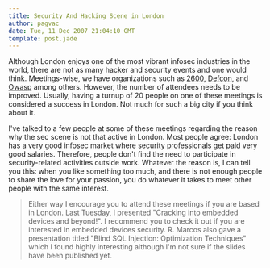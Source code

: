 ```yaml
---
title: Security And Hacking Scene in London
author: pagvac
date: Tue, 11 Dec 2007 21:04:10 GMT
template: post.jade
---
```


Although London enjoys one of the most vibrant infosec industries in the world, there are not as many hacker and security events and one would think. Meetings-wise, we have organizations such as [2600](http://www.london2600.org.uk/), [Defcon](http://dc4420.org/), and [Owasp](http://www.owasp.org/index.php/London) among others. However, the number of attendees needs to be improved. Usually, having a turnup of 20 people on one of these meetings is considered a success in London. Not much for such a big city if you think about it.

I've talked to a few people at some of these meetings regarding the reason why the sec scene is not that active in London. Most people agree: London has a very good infosec market where security professionals get paid very good salaries. Therefore, people don't find the need to participate in security-related activities outside work. Whatever the reason is, I can tell you this: when you like something too much, and there is not enough people to share the love for your passion, you do whatever it takes to meet other people with the same interest.

> Either way I encourage you to attend these meetings if you are based in London. Last Tuesday, I presented "Cracking into embedded devices and beyond!". I recommend you to check it out if you are interested in embedded devices security. R. Marcos also gave a presentation titled "Blind SQL Injection: Optimization Techniques" which I found highly interesting although I'm not sure if the slides have been published yet.
